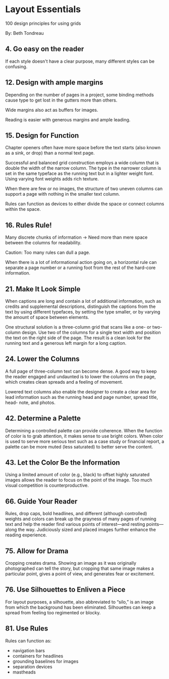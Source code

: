 # Layout Essentials

100 design principles for using grids

By: Beth Tondreau

## 4. Go easy on the reader

If each style doesn't have a clear purpose, many different styles can be confusing.

## 12. Design with ample margins

Depending on the number of pages in a project, some binding methods cause type to get lost in the gutters more than others.

Wide margins also act as buffers for images.

Reading is easier with generous margins and ample leading.

## 15. Design for Function

Chapter openers often have more space before the text starts (also known as a sink, or drop) than a normal text page.

Successful and balanced grid construction employs a wide column that is double the width of the narrow column. The type in the narrower column is set in the same typeface as the running text but in a lighter weight font. Using varying font weights adds rich texture.

When there are few or no images, the structure of two uneven columns can support a page with nothing in the smaller text column.

Rules can function as devices to either divide the space or connect columns within the space.

## 16. Rules Rule!

Many discrete chunks of information -> Need more than mere space between the columns for readability.

Caution: Too many rules can dull a page.

When there is a lot of informational action going on, a horizontal rule can separate a page number or a running foot from the rest of the hard-core information.

## 21. Make It Look Simple

When captions are long and contain a lot of additional information, such as credits and supplemental descriptions, distinguish the captions from the text by using different typefaces, by setting the type smaller, or by varying the amount of space between elements.

One structural solution is a three-column grid that scans like a one- or two-column design. Use two of the columns for a single text width and position the text on the right side of the page. The result is a clean look for the running text and a generous left margin for a long caption.

## 24. Lower the Columns

A full page of three-column text can become dense. A good way to keep the reader engaged and undaunted is to lower the columns on the page, which creates clean spreads and a feeling of movement.

Lowered text columns also enable the designer to create a clear area for lead information such as the running head and page number, spread title, head- note, and photos.

## 42. Determine a Palette

Determining a controlled palette can provide coherence. When the function of color is to grab attention, it makes sense to use bright colors. When color is used to serve more serious text such as a case study or financial report, a palette can be more muted (less saturated) to better serve the content.

## 43. Let the Color Be the Information

Using a limited amount of color (e.g., black) to offset highly saturated images allows the reader to focus on the point of the image. Too much visual competition is counterproductive.

## 66. Guide Your Reader

Rules, drop caps, bold headlines, and different (although controlled) weights and colors can break up the grayness of many pages of running text and help the reader find various points of interest—and resting points—along the way. Judiciously sized and placed images further enhance the reading experience.

## 75. Allow for Drama

Cropping creates drama. Showing an image as it was originally photographed can tell the story, but cropping that same image makes a particular point, gives a point of view, and generates fear or excitement.

## 76. Use Silhouettes to Enliven a Piece

For layout purposes, a silhouette, also abbreviated to “silo,” is an image from which the background has been eliminated. Silhouettes can keep a spread from feeling too regimented or blocky.

## 81. Use Rules

Rules can function as:

- navigation bars
- containers for headlines
- grounding baselines for images
- separation devices
- mastheads